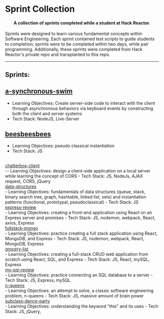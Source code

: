# Sprint Collection

<h4 align="center">A collection of sprints completed while a student at Hack Reactor.</h4>

Sprints were designed to learn various fundamental concepts within Software Engineering. Each sprint contained test scripts to guide students to completion; sprints were to be completed within two days, while pair programming. Additionally, these sprints were completed from Hack Reactor's private repo and transplanted to this repo.
<br/>

---

## Sprints:


## <a href="https://github.com/bryanee23/sprint-collection/tree/master/a-synchronous-swim">a-synchronous-swim</a>
- Learning Objectives: Create server-side code to interact with the client through asynchronous behaviors via keyboard events by constructing both the client and server systems
- Tech Stack: NodeJS, Live-Server

## <a href="https://github.com/bryanee23/sprint-collection/tree/master/beesbeesbees">beesbeesbees</a>
- Learning Objectives: pseudo classical instantiation
- Tech Stack: JS


<br>
<a href="https://github.com/bryanee23/sprint-collection/tree/masterchatterbox-client">chatterbox-client</a>
<br>
-- Learning Objectives: design a client-side application on a local server while learning the concept of CORS
- Tech Stack: JS, NodeJs, AJAX request, CORS, jQuery

<br>
<a href="https://github.com/bryanee23/sprint-collection/tree/master/data-structures">data-structures</a>
<br>
- Learning Objectives: fundamentals of data structures (queue, stack, binary search tree, graph, hashtable, linked list, sets) and instantiation patterns (functional, prototypal, pseudoclassical)
- Tech Stack: JS

<br>
<a href="https://github.com/bryanee23/sprint-collection/tree/master/express-review">express-review</a>
<br>
- Learning Objectives: creating a front-end application using React on an Express server and promises
- Tech Stack: JS, nodemon, webpack, React, axios, Express

<br>
<a href="https://github.com/bryanee23/sprint-collection/tree/master/fullstack-mongo">fullstack-mongo</a>
<br>
- Learning Objectives: practice creating a full stack application using React, MongoDB, and Express
- Tech Stack: JS, nodemon, webpack, React, MongoDB, Express

<br>
<a href="https://github.com/bryanee23/sprint-collection/tree/master/grocery-list">grocery-list</a>
<br>
- Learning Objectives: creating a full-stack CRUD web application from scratch using React, SQL, and Express
- Tech Stack: JS, React, mySQL, Express

<br>
<a href="https://github.com/bryanee23/sprint-collection/tree/master/my-sql-review">my-sql-review</a>
<br>
- Learning Objectives: practice connecting an SQL database to a server
- Tech Stack: JS, Express, mySQL

<br>
<a href="https://github.com/bryanee23/sprint-collection/tree/master/n-queens">n-queens</a>
<br>
- Learning Objectives: an attempt to solve, a classic software engineering problem, n-queens
- Tech Stack: JS, massive amount of brain power

<br>
<a href="https://github.com/bryanee23/sprint-collection/tree/master/subclass-dance-party">subclass-dance-party</a>
<br>
- Learning Objectives: understanding the keyword "this" and its uses
- Tech Stack: JS, jQuery,
